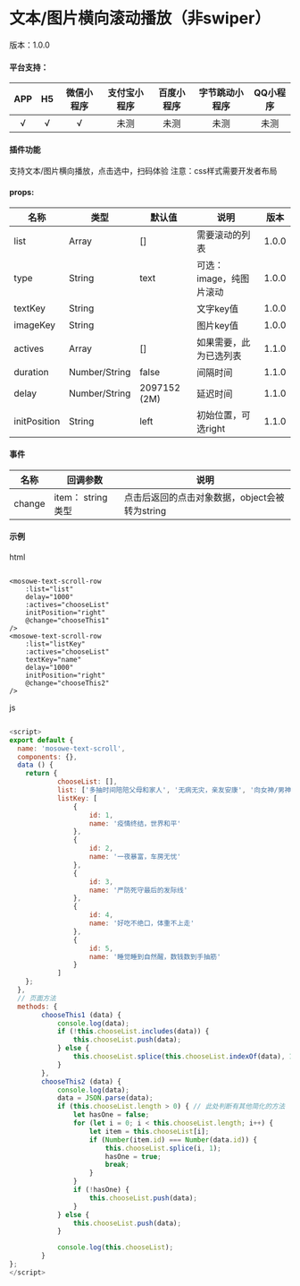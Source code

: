 # 文本/图片横向滚动播放（非swiper）

版本：1.0.0

#### 平台支持：

| APP  |  H5  | 微信小程序 | 支付宝小程序 | 百度小程序 | 字节跳动小程序 | QQ小程序 |
| :--: | :--: | :--------: | :----------: | :--------: | :------------: | :------: |
|  √   |  √   |     √      |      未测       |    未测    |      未测      |   未测   |

#### 插件功能
支持文本/图片横向播放，点击选中，扫码体验
注意：css样式需要开发者布局

#### props: 

| 名称         | 类型          | 默认值       | 说明                    | 版本  |
| ------------ | ------------- | ------------ | ----------------------- | ----- |
| list         | Array         | []           | 需要滚动的列表          | 1.0.0 |
| type         | String        | text         | 可选：image，纯图片滚动 | 1.0.0 |
| textKey      | String        |              | 文字key值               | 1.0.0 |
| imageKey     | String        |              | 图片key值               | 1.0.0 |
| actives      | Array         | []           | 如果需要，此为已选列表  | 1.1.0 |
| duration     | Number/String | false        | 间隔时间                | 1.1.0 |
| delay        | Number/String | 2097152 (2M) | 延迟时间                | 1.1.0 |
| initPosition | String        | left         | 初始位置，可选right     | 1.1.0 |

#### 事件

| 名称   | 回调参数          | 说明                                           |
| ------ | ----------------- | ---------------------------------------------- |
| change | item： string类型 | 点击后返回的点击对象数据，object会被转为string |

#### 示例

html

```vue

<mosowe-text-scroll-row
    :list="list"
    delay="1000"
    :actives="chooseList"
    initPosition="right"
    @change="chooseThis1"
/>
<mosowe-text-scroll-row
    :list="listKey"
    :actives="chooseList"
    textKey="name"
    delay="1000"
    initPosition="right"
    @change="chooseThis2"
/>
```

js

```javascript

<script>
export default {
  name: 'mosowe-text-scroll',
  components: {},
  data () {
    return {
			chooseList: [],
			list: ['多抽时间陪陪父母和家人', '无病无灾，亲友安康', '向女神/男神告白', '工资翻倍，工作不累', '每月看完一本书', '准点上班，按时下班'],
			listKey: [
				{
					id: 1,
					name: '疫情终结，世界和平'
				},
				{
					id: 2,
					name: '一夜暴富，车房无忧'
				},
				{
					id: 3,
					name: '严防死守最后的发际线'
				},
				{
					id: 4,
					name: '好吃不绝口，体重不上走'
				},
				{
					id: 5,
					name: '睡觉睡到自然醒，数钱数到手抽筋'
				}
			]
    };
  },
  // 页面方法
  methods: {
		chooseThis1 (data) {
			console.log(data);
			if (!this.chooseList.includes(data)) {
				this.chooseList.push(data);
			} else {
				this.chooseList.splice(this.chooseList.indexOf(data), 1);
			}
		},
		chooseThis2 (data) {
			console.log(data);
			data = JSON.parse(data);
			if (this.chooseList.length > 0) { // 此处判断有其他简化的方法
				let hasOne = false;
				for (let i = 0; i < this.chooseList.length; i++) {
					let item = this.chooseList[i];
					if (Number(item.id) === Number(data.id)) {
						this.chooseList.splice(i, 1);
						hasOne = true;
						break;
					}
				}
				if (!hasOne) {
					this.chooseList.push(data);
				}
			} else {
				this.chooseList.push(data);
			}

			console.log(this.chooseList);
		}
};
</script>

```

